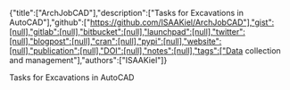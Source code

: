 {"title":["ArchJobCAD"],"description":["Tasks for Excavations in AutoCAD"],"github":["https://github.com/ISAAKiel/ArchJobCAD"],"gist":[null],"gitlab":[null],"bitbucket":[null],"launchpad":[null],"twitter":[null],"blogpost":[null],"cran":[null],"pypi":[null],"website":[null],"publication":[null],"DOI":[null],"notes":[null],"tags":["Data collection and management"],"authors":["ISAAKiel"]}

Tasks for Excavations in AutoCAD